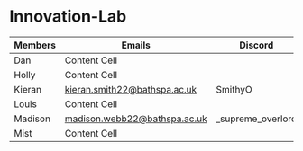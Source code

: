 # Innovation-Lab

|    Members    |    Emails     |    Discord     |
| ------------- | ------------- | ------------- |
| Dan  | Content Cell  |
| Holly  | Content Cell  |
| Kieran  | kieran.smith22@bathspa.ac.uk  |SmithyO|
| Louis | Content Cell  |
| Madison  | madison.webb22@bathspa.ac.uk  |_supreme_overlord|
| Mist  | Content Cell  |
